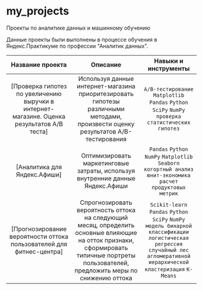 # my_projects
Проекты по аналитике данных и машинному обучению

Данные проекты были выполнены в процессе обучения в Яндекс.Практикуме по профессии "Аналитик данных".


|Название проекта|Описание|Навыки и инструменты|
|:-----:|:-----:|:-----:|
|[Проверка гипотез по увеличению выручки в интернет-магазине. Оценка результатов A/B теста]|Используя данные интернет-магазина приоритезировать гипотезы различными методами, произвести оценку результатов A/B-тестирования | `A/B-тестирование` `Matplotlib` `Pandas` `Python` `SciPy` `NumPy` `проверка статистических гипотез`|
|[Аналитика для Яндекс.Афиши]|Оптимизировать маркетинговые затраты, используя внутренние данные Яндекс.Афиши| `Pandas` `Python` `NumPy` `Matplotlib` `Seaborn` `когортный анализ` `юнит-экономика` `расчет продуктовых метрик`|
|[Прогнозирование вероятности оттока пользователей для фитнес-центра]|Cпрогнозировать вероятность оттока на следующий месяц, определить основные влияющие на отток признаки, сформировать типичные портреты пользователей, предложить меры по снижению оттока| `Scikit-learn` `Pandas` `Python` `SciPy` `NumPy` `модель бинарной классификации` `логистическая регрессия` `случайный лес` `агломеративной иерархической кластеризация` `K-Means`|
